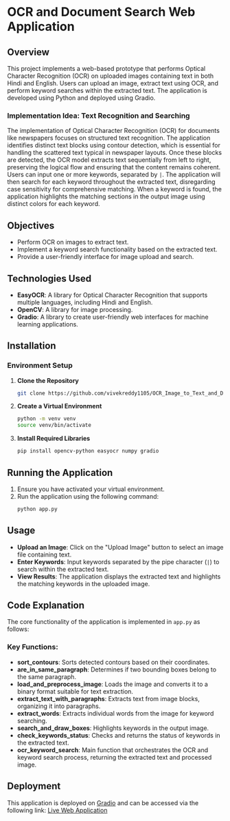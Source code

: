 

# OCR and Document Search Web Application

## Overview
This project implements a web-based prototype that performs Optical Character Recognition (OCR) on uploaded images containing text in both Hindi and English. Users can upload an image, extract text using OCR, and perform keyword searches within the extracted text. The application is developed using Python and deployed using Gradio.

### Implementation Idea: Text Recognition and Searching
The implementation of Optical Character Recognition (OCR) for documents like newspapers focuses on structured text recognition. The application identifies distinct text blocks using contour detection, which is essential for handling the scattered text typical in newspaper layouts. Once these blocks are detected, the OCR model extracts text sequentially from left to right, preserving the logical flow and ensuring that the content remains coherent. Users can input one or more keywords, separated by `|`. The application will then search for each keyword throughout the extracted text, disregarding case sensitivity for comprehensive matching. When a keyword is found, the application highlights the matching sections in the output image using distinct colors for each keyword.

## Objectives
- Perform OCR on images to extract text.
- Implement a keyword search functionality based on the extracted text.
- Provide a user-friendly interface for image upload and search.

## Technologies Used
- **EasyOCR**: A library for Optical Character Recognition that supports multiple languages, including Hindi and English.
- **OpenCV**: A library for image processing.
- **Gradio**: A library to create user-friendly web interfaces for machine learning applications.

## Installation

### Environment Setup
1. **Clone the Repository**
   ```bash
   git clone https://github.com/vivekreddy1105/OCR_Image_to_Text_and_Document_Search/tree/88aad01849473ea8db2785a0fcd7cccdb68892e4
   ```

2. **Create a Virtual Environment**
   ```bash
   python -m venv venv
   source venv/bin/activate  
   ```

3. **Install Required Libraries**
   ```bash
   pip install opencv-python easyocr numpy gradio
   ```

## Running the Application
1. Ensure you have activated your virtual environment.
2. Run the application using the following command:
   ```bash
   python app.py
   ```

## Usage
- **Upload an Image**: Click on the "Upload Image" button to select an image file containing text.
- **Enter Keywords**: Input keywords separated by the pipe character (`|`) to search within the extracted text.
- **View Results**: The application displays the extracted text and highlights the matching keywords in the uploaded image.

## Code Explanation
The core functionality of the application is implemented in `app.py` as follows:

### Key Functions:
- **sort_contours**: Sorts detected contours based on their coordinates.
- **are_in_same_paragraph**: Determines if two bounding boxes belong to the same paragraph.
- **load_and_preprocess_image**: Loads the image and converts it to a binary format suitable for text extraction.
- **extract_text_with_paragraphs**: Extracts text from image blocks, organizing it into paragraphs.
- **extract_words**: Extracts individual words from the image for keyword searching.
- **search_and_draw_boxes**: Highlights keywords in the output image.
- **check_keywords_status**: Checks and returns the status of keywords in the extracted text.
- **ocr_keyword_search**: Main function that orchestrates the OCR and keyword search process, returning the extracted text and processed image.



## Deployment
This application is deployed on [Gradio](https://gradio.app) and can be accessed via the following link:
[Live Web Application](https://huggingface.co/spaces/vivekreddy1105/OCR_Image_to_Text_and_Document_Search)
